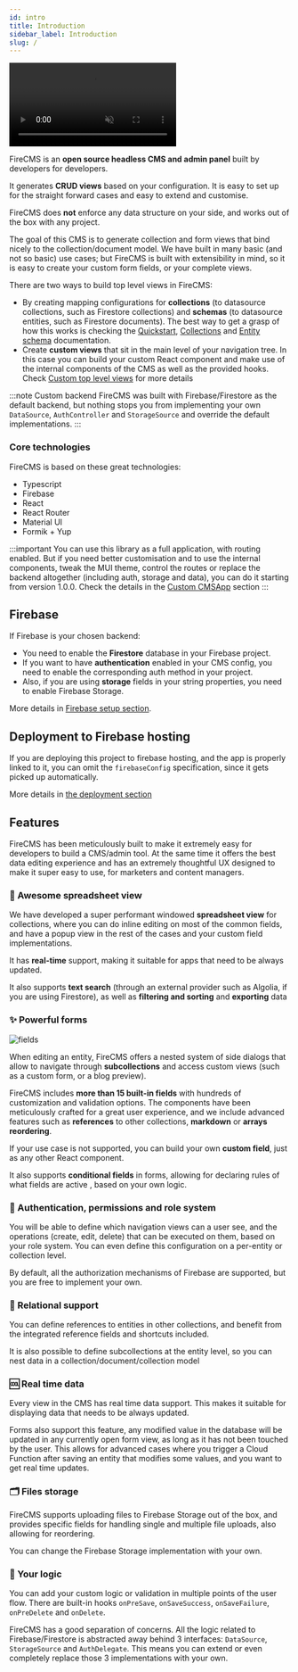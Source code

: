 ```yaml
---
id: intro
title: Introduction
sidebar_label: Introduction
slug: /
---
```


<video class="intro_video" loop autoPlay muted>
  <source src="/img/dark_mode.mp4" type="video/mp4"/>
</video>

FireCMS is an **open source headless CMS and admin panel** built by developers
for developers.

It generates **CRUD views** based on your configuration. It is easy to set up
for the straight forward cases and easy to extend and customise.

FireCMS does **not** enforce any data structure on your side, and works out of
the box with any project.

The goal of this CMS is to generate collection and form views that bind nicely
to the collection/document model. We have built in many basic (and not
so basic) use cases; but FireCMS is built with extensibility in mind, so it is
easy to create your custom form fields, or your complete views.

There are two ways to build top level views in FireCMS:

- By creating mapping configurations for **collections** (to datasource
  collections, such as Firestore collections)
  and **schemas** (to datasource entities, such as Firestore documents).
  The best way to get a grasp of how
  this works is checking the [Quickstart](quickstart.md),
  [Collections](collections/collections.md) and [Entity schema](entities/entity_schemas.md)
  documentation.
- Create **custom views** that sit in the main level of your navigation tree. In
  this case you can build your custom React component and make use of the
  internal components of the CMS as well as the provided hooks.
  Check [Custom top level views](custom_top_level_views.md) for more details


:::note Custom backend
FireCMS was built with Firebase/Firestore as the default backend, but nothing
stops you from implementing your own `DataSource`, `AuthController` and
`StorageSource` and override the default implementations.
:::

### Core technologies

FireCMS is based on these great technologies:

- Typescript
- Firebase
- React
- React Router
- Material UI
- Formik + Yup

:::important
You can use this library as a full application, with routing enabled.
But if you need better customisation and to use the internal components, tweak the
MUI theme, control the routes or replace the backend altogether
(including auth, storage and data), you can do it starting from version 1.0.0.
Check the details in the [Custom CMSApp](custom_cms_app.md) section
:::


## Firebase

If Firebase is your chosen backend:
* You need to enable the **Firestore** database in your Firebase project.
* If you want to have  **authentication** enabled in your CMS config, you need to enable
  the corresponding auth method in your project.
* Also, if you are using **storage** fields in your string properties, you need
  to enable Firebase Storage.

More details in [Firebase setup section](firebase_setup.md).

## Deployment to Firebase hosting

If you are deploying this project to firebase hosting, and the app is properly
linked to it, you can omit the `firebaseConfig` specification, since it gets
picked up automatically.

More details in [the deployment section](deployment.md)


## Features

FireCMS has been meticulously built to make it extremely easy for developers to
build a CMS/admin tool. At the same time it offers the best data editing
experience and has an extremely thoughtful UX designed to make it super easy to
use, for marketers and content managers.

### 🏓 Awesome spreadsheet view

We have developed a super performant windowed **spreadsheet view** for
collections, where you can do inline editing on most of the common fields, and
have a popup view in the rest of the cases and your custom field
implementations.

It has **real-time** support, making it suitable for apps that need to be always
updated.

It also supports **text search** (through an external provider such as Algolia,
if you are using Firestore), as well as **filtering and sorting** and
**exporting** data

### ✨ Powerful forms
![fields](/img/form_editing.webp)

When editing an entity, FireCMS offers a nested system of side dialogs that
allow to navigate through **subcollections** and access custom views (such as a
custom form, or a blog preview). 

FireCMS includes **more than 15 built-in fields** with hundreds of customization
and validation options. The components have been meticulously crafted for a
great user experience, and we include advanced features such as **references**
to other collections, **markdown** or **arrays reordering**.

If your use case is not supported, you can build your own **custom field**, just
as any other React component.

It also supports **conditional fields** in forms, allowing for declaring rules
of what fields are active , based on your own logic.

### 👮 Authentication, permissions and role system

You will be able to define which navigation views can a user see, and the
operations (create, edit, delete) that can be executed on them, based on your
role system. You can even define this configuration on a per-entity or
collection level.

By default, all the authorization mechanisms of Firebase are supported, but you
are free to implement your own.

### 🏹 Relational support

You can define references to entities in other collections, and benefit from the
integrated reference fields and shortcuts included.

It is also possible to define subcollections at the entity level, so you can
nest data in a collection/document/collection model

### 🆒 Real time data

Every view in the CMS has real time data support. This makes
it suitable for displaying data that needs to be always updated.

Forms also support this feature, any modified value in the database will be
updated in any currently open form view, as long as it has not been touched by
the user. This allows for advanced cases where you trigger a Cloud
Function after saving an entity that modifies some values, and you want to get
real time updates.

### 🗂️ Files storage

FireCMS supports uploading files to Firebase Storage out of the box, and
provides specific fields for handling single and multiple file uploads, also
allowing for reordering.

You can change the Firebase Storage implementation with your own.

### 🙌 Your logic

You can add your custom logic or validation in multiple points of the user flow.
There are built-in hooks `onPreSave`, `onSaveSuccess`, `onSaveFailure`,
`onPreDelete` and `onDelete`.

FireCMS has a good separation of concerns. All the logic related to
Firebase/Firestore is abstracted away behind 3 interfaces: `DataSource`,
`StorageSource` and `AuthDelegate`. This means you can extend or even completely
replace those 3 implementations with your own.
